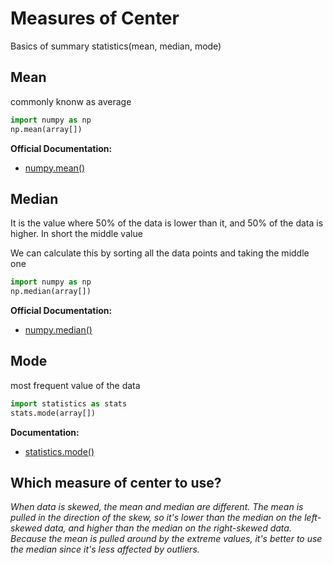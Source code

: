 # Measures of Center

Basics of summary statistics(mean, median, mode)

## Mean 
commonly knonw as average

```python
import numpy as np
np.mean(array[])
```
**Official Documentation:**
- [numpy.mean()](https://numpy.org/doc/stable/reference/generated/numpy.mean.html)

## Median

It is the value where 50% of the data is lower than it, and 50% of the data is higher. In short the middle value

We can calculate this by sorting all the data points and taking the middle one

```python
import numpy as np
np.median(array[])
```

**Official Documentation:**
- [numpy.median()](https://numpy.org/doc/stable/reference/generated/numpy.median.html)


## Mode
most frequent value of the data

```python
import statistics as stats 
stats.mode(array[])
```

**Documentation:**
- [statistics.mode()](https://docs.python.org/3/library/statistics.html#statistics.mode)


## Which measure of center to use?
*When data is skewed, the mean and median are different. The mean is pulled in the direction of the skew, so it's lower than the median on the left-skewed data, and higher than the median on the right-skewed data. Because the mean is pulled around by the extreme values, it's better to use the median since it's less affected by outliers.*


